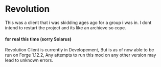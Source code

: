 # Revolution

This was a client that i was skidding ages ago for a group i was in. I dont intend to restart the project and its like an archieve so cope.




#### for real this time (sorry Solarus)
Revolution Client is currently in Developement, But is as of now able to be run on Forge 1.12.2, Any attempts to run this mod on any other version may lead to unknown errors.
